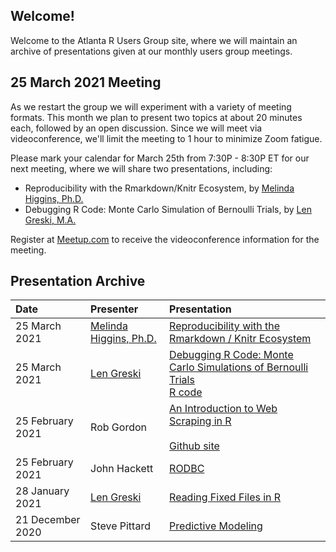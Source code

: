## Welcome!

Welcome to the Atlanta R Users Group site, where we will maintain an archive of presentations given at our monthly users group meetings. 

## 25 March 2021 Meeting

As we restart the group we will experiment with a variety of meeting formats. This month we plan to present two topics at about 20 minutes each, followed by an open discussion. Since we will meet via videoconference, we'll limit the meeting to 1 hour to minimize Zoom fatigue.

Please mark your calendar for March 25th from 7:30P - 8:30P ET for our next meeting, where we will share two presentations, including:

* Reproducibility with the Rmarkdown/Knitr Ecosystem, by [Melinda Higgins, Ph.D.](http://bit.ly/3eYC7XL)
* Debugging R Code: Monte Carlo Simulation of Bernoulli Trials, by [Len Greski, M.A.](https://bit.ly/3kPEgpf) 

Register at [Meetup.com](https://bit.ly/3c4TJOu) to receive the videoconference information for the meeting. 

## Presentation Archive

|Date|Presenter|Presentation|
|:---------|:---|:---- |
|25 March 2021|[Melinda Higgins, Ph.D.](http://bit.ly/3eYC7XL)|[Reproducibility with the Rmarkdown / Knitr Ecosystem](https://bit.ly/3cmtWmo)|
|25 March 2021|[Len Greski](https://bit.ly/3kPEgpf)|[Debugging R Code: Monte Carlo Simulations of Bernoulli Trials](https://bit.ly/3damdqV)<br>[R code](https://bit.ly/3feEEgO)|
|25 February 2021|Rob Gordon|[An Introduction to Web Scraping in R](http://bit.ly/3qWogUR)<br><br> [Github site](http://bit.ly/3uJ3x9E)|
|25 February 2021|John Hackett|[RODBC](http://bit.ly/3dMPppD)|
|28 January 2021|[Len Greski](https://bit.ly/3kPEgpf)|[Reading Fixed Files in R](https://bit.ly/2ZgadgR)|
|21 December 2020| Steve Pittard|[Predictive Modeling](http://bit.ly/3qp2IA7)|







